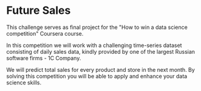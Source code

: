 # Future Sales

This challenge serves as final project for the "How to win a data science competition" Coursera course.

In this competition we will work with a challenging time-series dataset consisting of daily sales data, kindly provided by one of the largest Russian software firms - 1C Company.

We will predict total sales for every product and store in the next month. By solving this competition you will be able to apply and enhance your data science skills.
